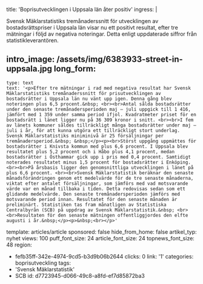 title: 'Boprisutvecklingen i Uppsala län åter positiv'
ingress: |
  <p>Svensk Mäklarstatistiks tremånaderssnitt för utvecklingen av bostadsrättspriser i Uppsala län visar nu ett positivt resultat, efter tre mätningar i följd av negativa noteringar. Detta enligt uppdaterade siffror från statistikleverantören.
  </p>
  
intro_image: /assets/img/6383933-street-in-uppsala.jpg
long_form:
  -
    type: text
    text: '<p>Efter tre mätningar i rad med negativa resultat har Svensk Mäklarstatistiks tremånaderssnitt för prisutvecklingen av bostadsrätter i Uppsala län nu vänt upp igen. Denna gång blev noteringen plus 6,5 procent.&nbsp; <br><br>Antal sålda bostadsrätter under den senaste tremånadersperioden maj – juli uppgick till 1 416, jämfört med 1 359 under samma period ifjol. Kvadratmeter priset för en bostadsrätt i länet ligger nu på 36 309 kronor i snitt. <br><br>I fem av länets kommuner såldes tillräckligt många bostadsrätter under maj – juli i år, för att kunna utgöra ett tillräckligt stort underlag. Svensk Mäklarstatistiks miniminivå är 25 försäljningar per tremånadersperiod.&nbsp; &nbsp;</p><p><br>Störst uppgång uppmättes för bostadsrätter i Knivsta kommun med plus 6,6 procent. I Uppsala blev resultatet plus 5,2 procent och i Håbo plus 4,1 procent, medan bostadsrätter i Östhammar gick upp i pris med 0,4 procent. Samtidigt noterades resultatet minus 1,5 procent för bostadsrätter i Enköping. <br><br>På årsbasis ligger den genomsnittliga utvecklingen i länet på plus 6,6 procent. <br><br>Svensk Mäklarstatistik beräknar den senaste månadsförändringen genom ett medelvärde för de tre senaste månaderna, viktat efter antalet försäljningar, som jämförs med vad motsvarande värde var en månad tillbaka i tiden. Detta redovisas sedan som ett glidande medelvärde. Den senaste tremånadersperioden jämförs med motsvarande period innan. Resultatet för den senaste månaden är preliminärt. Statistiken tas fram månatligen av Statistiska Centralbyrån (SCB) på uppdrag av Svensk Mäklarstatistik.&nbsp; <br><br>Resultaten för den senaste mätningen offentliggjordes den elfte augusti i år.&nbsp;</p><p>&nbsp;<br></p>'
template: articles/article
sponsored: false
hide_from_home: false
artikel_typ: nyhet
views: 100
puff_font_size: 24
article_font_size: 24
topnews_font_size: 48
region:
  - fefb35ff-342e-4974-9cd5-b3d9b06b2644
clicks: 0
link: '1'
categories: boprisutveckling
tags:
  - 'Svensk Mäklarstatistik'
  - SCB
id: d7723945-d066-49c8-a8fd-ef7d85872ba3
